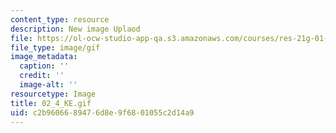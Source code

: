 ```yaml
---
content_type: resource
description: New image Uplaod
file: https://ol-ocw-studio-app-qa.s3.amazonaws.com/courses/res-21g-01-kana-spring-2010/c2b9606689476d8e9f6801055c2d14a9_02_4_KE.gif
file_type: image/gif
image_metadata:
  caption: ''
  credit: ''
  image-alt: ''
resourcetype: Image
title: 02_4_KE.gif
uid: c2b96066-8947-6d8e-9f68-01055c2d14a9
---
```

